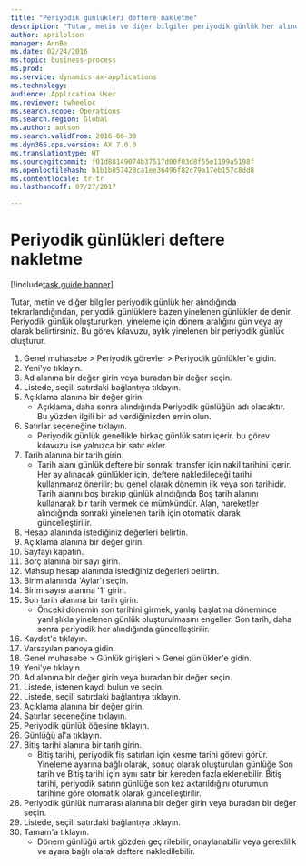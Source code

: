 ```yaml
--- 
title: "Periyodik günlükleri deftere nakletme"
description: "Tutar, metin ve diğer bilgiler periyodik günlük her alındığında tekrarlandığından, periyodik günlüklere bazen yinelenen günlükler de denir."
author: aprilolson
manager: AnnBe
ms.date: 02/24/2016
ms.topic: business-process
ms.prod: 
ms.service: dynamics-ax-applications
ms.technology: 
audience: Application User
ms.reviewer: twheeloc
ms.search.scope: Operations
ms.search.region: Global
ms.author: aolson
ms.search.validFrom: 2016-06-30
ms.dyn365.ops.version: AX 7.0.0
ms.translationtype: HT
ms.sourcegitcommit: f01d88149074b37517d00f03d8f55e1199a5198f
ms.openlocfilehash: b1b1b857428ca1ee36496f82c79a17eb157c8dd8
ms.contentlocale: tr-tr
ms.lasthandoff: 07/27/2017

---
```

# <a name="post-periodic-journals"></a>Periyodik günlükleri deftere nakletme

[!include[task guide banner](../../includes/task-guide-banner.md)]

Tutar, metin ve diğer bilgiler periyodik günlük her alındığında tekrarlandığından, periyodik günlüklere bazen yinelenen günlükler de denir. Periyodik günlük oluştururken, yineleme için dönem aralığını gün veya ay olarak belirtirsiniz. Bu görev kılavuzu, aylık yinelenen bir periyodik günlük oluşturur.



1. Genel muhasebe > Periyodik görevler > Periyodik günlükler'e gidin.
2. Yeni'ye tıklayın.
3. Ad alanına bir değer girin veya buradan bir değer seçin.
4. Listede, seçili satırdaki bağlantıya tıklayın.
5. Açıklama alanına bir değer girin.
    * Açıklama, daha sonra alındığında Periyodik günlüğün adı olacaktır. Bu yüzden ilgili bir ad verdiğinizden emin olun.  
6. Satırlar seçeneğine tıklayın.
    * Periyodik günlük genellikle birkaç günlük satırı içerir. bu görev kılavuzu ise yalnızca bir satır ekler.  
7. Tarih alanına bir tarih girin.
    * Tarih alanı günlük deftere bir sonraki transfer için nakil tarihini içerir. Her ay alınacak günlükler için, deftere nakledileceği tarihi kullanmanız önerilir; bu genel olarak dönemin ilk veya son tarihidir. Tarih alanını boş bırakıp günlük alındığında Boş tarih alanını kullanarak bir tarih vermek de mümkündür.    Alan, hareketler alındığında sonraki yinelenen tarih için otomatik olarak güncelleştirilir.  
8. Hesap alanında istediğiniz değerleri belirtin.
9. Açıklama alanına bir değer girin.
10. Sayfayı kapatın.
11. Borç alanına bir sayı girin.
12. Mahsup hesap alanında istediğiniz değerleri belirtin.
13. Birim alanında 'Aylar'ı seçin.
14. Birim sayısı alanına '1' girin.
15. Son tarih alanına bir tarih girin.
    * Önceki dönemin son tarihini girmek, yanlış başlatma döneminde yanlışlıkla yinelenen günlük oluşturulmasını engeller. Son tarih, daha sonra periyodik her alındığında güncelleştirilir.  
16. Kaydet'e tıklayın.
17. Varsayılan panoya gidin.
18. Genel muhasebe > Günlük girişleri > Genel günlükler'e gidin.
19. Yeni'ye tıklayın.
20. Ad alanına bir değer girin veya buradan bir değer seçin.
21. Listede, istenen kaydı bulun ve seçin.
22. Listede, seçili satırdaki bağlantıya tıklayın.
23. Açıklama alanına bir değer girin.
24. Satırlar seçeneğine tıklayın.
25. Periyodik günlük öğesine tıklayın.
26. Günlüğü al'a tıklayın.
27. Bitiş tarihi alanına bir tarih girin.
    * Bitiş tarihi, periyodik fiş satırları için kesme tarihi görevi görür. Yineleme ayarına bağlı olarak, sonuç olarak oluşturulan günlüğe Son tarih ve Bitiş tarihi için aynı satır bir kereden fazla eklenebilir. Bitiş tarihi, periyodik satırın günlüğe son kez aktarıldığını oturumun tarihine göre otomatik olarak güncelleştirilir.  
28. Periyodik günlük numarası alanına bir değer girin veya buradan bir değer seçin.
29. Listede, seçili satırdaki bağlantıya tıklayın.
30. Tamam'a tıklayın.
    * Dönem günlüğü artık gözden geçirilebilir, onaylanabilir veya gereklilik ve ayara bağlı olarak deftere nakledilebilir.  


